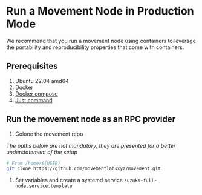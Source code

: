 # Run a Movement Node in Production Mode
We recommend that you run a movement node using containers to leverage the portability and reproducibility properties that come with containers.


## Prerequisites
1. Ubuntu 22.04 amd64
2. [Docker](https://docs.docker.com/engine/install/ubuntu/)
3. [Docker compose](https://docs.docker.com/compose/install/linux/)
4. [Just command](https://github.com/casey/just?tab=readme-ov-file#installation)


## Run the movement node as an RPC provider


1. Colone the movement repo

_The paths below are not mandatory, they are presented for a better understatement 
of the setup_

```bash
# From /home/${USER}
git clone https://github.com/movementlabsxyz/movement.git
```

1. Set variables and create a systemd service `suzuka-full-node.service.template`

```bash


```